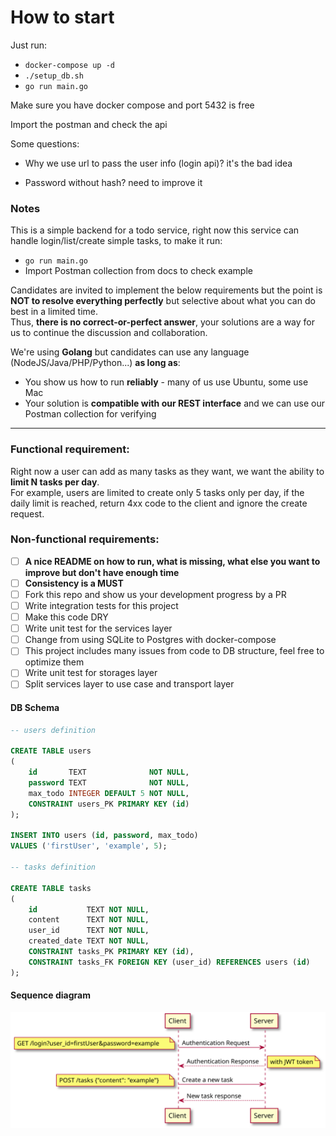 # How to start

Just run:

- `docker-compose up -d`
- `./setup_db.sh`
- `go run main.go`

Make sure you have docker compose and port 5432 is free

Import the postman and check the api

Some questions:

- Why we use url to pass the user info (login api)? it's the bad idea 

- Password without hash? need to improve it

### Notes

This is a simple backend for a todo service, right now this service can handle login/list/create simple tasks, to make
it run:

- `go run main.go`
- Import Postman collection from docs to check example

Candidates are invited to implement the below requirements but the point is **NOT to resolve everything perfectly** but
selective about what you can do best in a limited time.  
Thus, **there is no correct-or-perfect answer**, your solutions are a way for us to continue the discussion and
collaboration.

We're using **Golang** but candidates can use any language (NodeJS/Java/PHP/Python...) **as long as**:

- You show us how to run **reliably** - many of us use Ubuntu, some use Mac
- Your solution is **compatible with our REST interface** and we can use our Postman collection for verifying

---

### Functional requirement:

Right now a user can add as many tasks as they want, we want the ability to **limit N tasks per day**.  
For example, users are limited to create only 5 tasks only per day, if the daily limit is reached, return 4xx code to
the client and ignore the create request.

### Non-functional requirements:

- [ ] **A nice README on how to run, what is missing, what else you want to improve but don't have enough time**
- [ ] **Consistency is a MUST**
- [ ] Fork this repo and show us your development progress by a PR
- [ ] Write integration tests for this project
- [ ] Make this code DRY
- [ ] Write unit test for the services layer
- [ ] Change from using SQLite to Postgres with docker-compose
- [ ] This project includes many issues from code to DB structure, feel free to optimize them
- [ ] Write unit test for storages layer
- [ ] Split services layer to use case and transport layer

#### DB Schema

```sql
-- users definition

CREATE TABLE users
(
    id       TEXT              NOT NULL,
    password TEXT              NOT NULL,
    max_todo INTEGER DEFAULT 5 NOT NULL,
    CONSTRAINT users_PK PRIMARY KEY (id)
);

INSERT INTO users (id, password, max_todo)
VALUES ('firstUser', 'example', 5);

-- tasks definition

CREATE TABLE tasks
(
    id           TEXT NOT NULL,
    content      TEXT NOT NULL,
    user_id      TEXT NOT NULL,
    created_date TEXT NOT NULL,
    CONSTRAINT tasks_PK PRIMARY KEY (id),
    CONSTRAINT tasks_FK FOREIGN KEY (user_id) REFERENCES users (id)
);
```

#### Sequence diagram

![auth and create tasks request](https://github.com/manabie-com/togo/blob/master/docs/sequence.svg)
